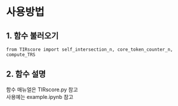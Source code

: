사용방법
=======

## 1. 함수 불러오기


```
from TIRscore import self_intersection_n, core_token_counter_n, compute_TRS
```

## 2. 함수 설명

함수 매뉴얼은 TIRscore.py 참고   
사용예는 example.ipynb 참고   
